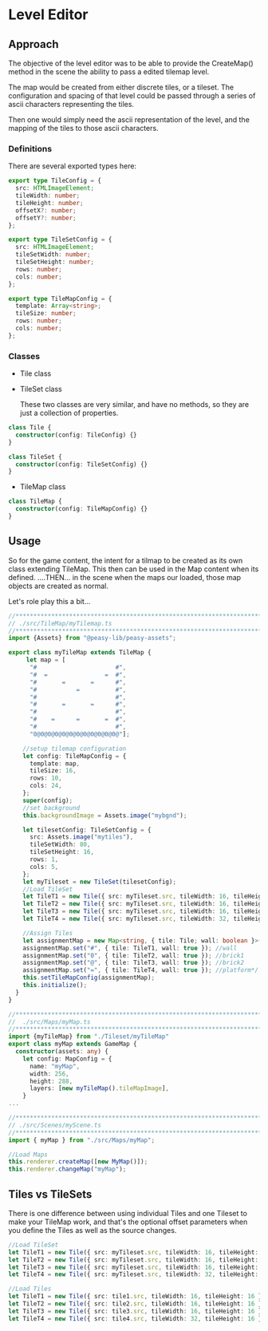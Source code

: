 # Level Editor

## Approach

The objective of the level editor was to be able to provide the CreateMap() method in the scene the ability to pass a edited tilemap level.

The map would be created from either discrete tiles, or a tileset. The configuration and spacing of that level could be passed through a series of ascii characters representing the tiles.

Then one would simply need the ascii representation of the level, and the mapping of the tiles to those ascii characters.

### Definitions

There are several exported types here:

```ts
export type TileConfig = {
  src: HTMLImageElement;
  tileWidth: number;
  tileHeight: number;
  offsetX?: number;
  offsetY?: number;
};

export type TileSetConfig = {
  src: HTMLImageElement;
  tileSetWidth: number;
  tileSetHeight: number;
  rows: number;
  cols: number;
};

export type TileMapConfig = {
  template: Array<string>;
  tileSize: number;
  rows: number;
  cols: number;
};
```

### Classes

- Tile class
- TileSet class

  These two classes are very similar, and have no methods, so they are just a collection of properties.

```ts
class Tile {
  constructor(config: TileConfig) {}
}

class TileSet {
  constructor(config: TileSetConfig) {}
}
```

- TileMap class

```ts
class TileMap {
  constructor(config: TileMapConfig) {}
}
```

## Usage

So for the game content, the intent for a tilmap to be created as its own class extending TileMap. This then can be used in the Map content when its defined.
....THEN... in the scene when the maps our loaded, those map objects are created as normal.

Let's role play this a bit...

```ts
//****************************************************************************************
// ./src/TileMap/myTilemap.ts
//****************************************************************************************
import {Assets} from "@peasy-lib/peasy-assets";

export class myTileMap extends TileMap {
     let map = [
      "#                      #",
      "#  =                =  #",
      "#       =       =      #",
      "#           =          #",
      "#                      #",
      "#       =       =      #",
      "#                      #",
      "#    =      =       =  #",
      "#                      #",
      "0@0@0@0@0@0@0@0@0@0@0@0@"];

    //setup tilemap configuration
    let config: TileMapConfig = {
      template: map,
      tileSize: 16,
      rows: 10,
      cols: 24,
    };
    super(config);
    //set background
    this.backgroundImage = Assets.image("mybgnd");

    let tilesetConfig: TileSetConfig = {
      src: Assets.image("mytiles"),
      tileSetWidth: 80,
      tileSetHeight: 16,
      rows: 1,
      cols: 5,
    };
    let myTileset = new TileSet(tilesetConfig);
    //Load TileSet
    let TileT1 = new Tile({ src: myTileset.src, tileWidth: 16, tileHeight: 16, offsetX: 0, offsetY: 0 });
    let TileT2 = new Tile({ src: myTileset.src, tileWidth: 16, tileHeight: 16, offsetX: 16, offsetY: 0 });
    let TileT3 = new Tile({ src: myTileset.src, tileWidth: 16, tileHeight: 16, offsetX: 32, offsetY: 0 });
    let TileT4 = new Tile({ src: myTileset.src, tileWidth: 32, tileHeight: 16, offsetX: 48, offsetY: 0 });

    //Assign Tiles
    let assignmentMap = new Map<string, { tile: Tile; wall: boolean }>();
    assignmentMap.set("#", { tile: TileT1, wall: true }); //wall
    assignmentMap.set("0", { tile: TileT2, wall: true }); //brick1
    assignmentMap.set("@", { tile: TileT3, wall: true }); //brick2
    assignmentMap.set("=", { tile: TileT4, wall: true }); //platform*/
    this.setTileMapConfig(assignmentMap);
    this.initialize();
  }
}
```

```ts
//****************************************************************************************
//  ./src/Maps/myMap.ts
//****************************************************************************************
import {myTileMap} from "./Tileset/myTileMap"
export class myMap extends GameMap {
  constructor(assets: any) {
    let config: MapConfig = {
      name: "myMap",
      width: 256,
      height: 288,
      layers: [new myTileMap().tileMapImage],
    }
...
```

```ts
//****************************************************************************************
// ./src/Scenes/myScene.ts
//****************************************************************************************
import { myMap } from "./src/Maps/myMap";

//Load Maps
this.renderer.createMap([new MyMap()]);
this.renderer.changeMap("myMap");
```

## Tiles vs TileSets

There is one difference between using individual Tiles and one Tileset to make your TileMap work, and that's the optional offset parameters when you define the Tiles as well as the source changes.

```ts
//Load TileSet
let TileT1 = new Tile({ src: myTileset.src, tileWidth: 16, tileHeight: 16, offsetX: 0, offsetY: 0 });
let TileT2 = new Tile({ src: myTileset.src, tileWidth: 16, tileHeight: 16, offsetX: 16, offsetY: 0 });
let TileT3 = new Tile({ src: myTileset.src, tileWidth: 16, tileHeight: 16, offsetX: 32, offsetY: 0 });
let TileT4 = new Tile({ src: myTileset.src, tileWidth: 32, tileHeight: 16, offsetX: 48, offsetY: 0 });

//Load Tiles
let TileT1 = new Tile({ src: tile1.src, tileWidth: 16, tileHeight: 16 });
let TileT2 = new Tile({ src: tile2.src, tileWidth: 16, tileHeight: 16 });
let TileT3 = new Tile({ src: tile3.src, tileWidth: 16, tileHeight: 16 });
let TileT4 = new Tile({ src: tile4.src, tileWidth: 32, tileHeight: 16 });
```
